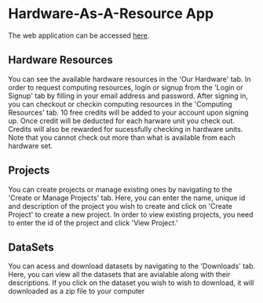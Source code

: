 # Hardware-As-A-Resource App

The web application can be accessed [here](https://haas-teamproject.herokuapp.com/).

## Hardware Resources
You can see the available hardware resources in the 'Our Hardware' tab. In order to request computing resources, login or signup from the 'Login or Signup' tab by filling in your email address and password. After signing in, you can checkout or checkin computing resources in the 'Computing Resources' tab. 10 free credits will be added to your account upon signing up. Once credit will be deducted for each harware unit you check out. Credits will also be rewarded for sucessfully checking in hardware units. Note that you cannot check out more than what is available from each hardware set.

## Projects

You can create projects or manage existing ones by navigating to the 'Create or Manage Projects' tab. Here, you can enter the name, unique id and description of the project you wish to create and click on 'Create Project' to create a new project. In order to view existing projects, you need to enter the id of the project and click 'View Project.'

## DataSets

You can acess and download datasets by navigating to the 'Downloads' tab. Here, you can view all the datasets that are avialable along with their descriptions. If you click on the dataset you wish to wish to download, it will downloaded as a zip file to your computer
